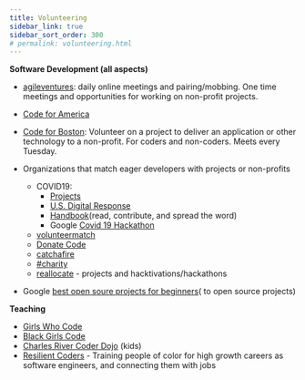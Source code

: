 ```yaml
---
title: Volunteering
sidebar_link: true
sidebar_sort_order: 300
# permalink: volunteering.html
---
```


**Software Development (all aspects)**
- [agileventures](agileventures.org): daily online meetings and pairing/mobbing.  One time meetings and opportunities for working on non-profit projects.
- [Code for America](https://www.codeforamerica.org)
- [Code for Boston](https://www.meetup.com/code-for-boston): Volunteer on a project to deliver an application or other technology to a non-profit.  For coders and non-coders.  Meets every Tuesday.

- Organizations that match eager developers with projects or non-profits
  - COVID19:
    - [Projects](https://helpwithcovid.com/projects)
    - [U.S. Digital Response](https://www.usdigitalresponse.org/)
    - [Handbook](https://www.usdigitalresponse.org/)(read, contribute, and spread the word)
    - Google [Covid 19 Hackathon](https://www.google.com/search?q=covid+hackathon)
  - [volunteermatch](volunteermatch.org)
  - [Donate Code](https://www.donatecode.com/)
  - [catchafire](https://www.catchafire.org/)
  - [#charity](https://hashtagcharity.org/)
  - [reallocate](https://reallocate.org/) - projects and hacktivations/hackathons
- Google [best open soure projects for beginners](https://www.google.com/search?q=best+open+source+projects+for+beginners&oq=best+open+source+projects+for+beginners&aqs=chrome..69i57j69i64.7514j0j4&sourceid=chrome&ie=UTF-8)( to open source projects)


**Teaching**
- [Girls Who Code](https://girlswhocode.com/)
- [Black Girls Code](http://www.blackgirlscode.com)
- [Charles River Coder Dojo](https://charlesrivercoderdojo.wordpress.com/about.) (kids)
- [Resilient Coders](https://www.resilientcoders.org) - Training people of color for high growth careers as software engineers, and connecting them with jobs

